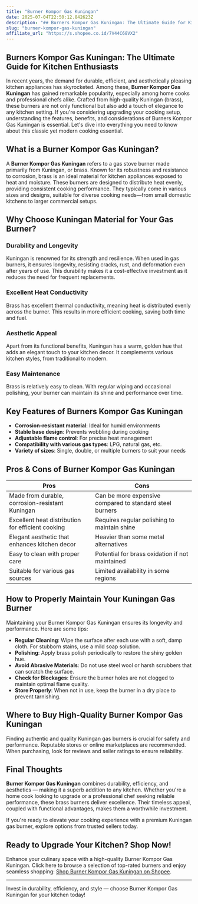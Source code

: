 ```yaml
---
title: "Burner Kompor Gas Kuningan"
date: 2025-07-04T22:50:12.842623Z
description: "## Burners Kompor Gas Kuningan: The Ultimate Guide for Kitchen Enthusiasts..."
slug: "burner-kompor-gas-kuningan"
affiliate_url: "https://s.shopee.co.id/7V44C68VX2"
---
```

## Burners Kompor Gas Kuningan: The Ultimate Guide for Kitchen Enthusiasts

In recent years, the demand for durable, efficient, and aesthetically pleasing kitchen appliances has skyrocketed. Among these, **Burner Kompor Gas Kuningan** has gained remarkable popularity, especially among home cooks and professional chefs alike. Crafted from high-quality Kuningan (brass), these burners are not only functional but also add a touch of elegance to any kitchen setting. If you're considering upgrading your cooking setup, understanding the features, benefits, and considerations of Burners Kompor Gas Kuningan is essential. Let's dive into everything you need to know about this classic yet modern cooking essential.

## What is a Burner Kompor Gas Kuningan?

A **Burner Kompor Gas Kuningan** refers to a gas stove burner made primarily from Kuningan, or brass. Known for its robustness and resistance to corrosion, brass is an ideal material for kitchen appliances exposed to heat and moisture. These burners are designed to distribute heat evenly, providing consistent cooking performance. They typically come in various sizes and designs, suitable for diverse cooking needs—from small domestic kitchens to larger commercial setups.

## Why Choose Kuningan Material for Your Gas Burner?

### Durability and Longevity

Kuningan is renowned for its strength and resilience. When used in gas burners, it ensures longevity, resisting cracks, rust, and deformation even after years of use. This durability makes it a cost-effective investment as it reduces the need for frequent replacements.

### Excellent Heat Conductivity

Brass has excellent thermal conductivity, meaning heat is distributed evenly across the burner. This results in more efficient cooking, saving both time and fuel.

### Aesthetic Appeal

Apart from its functional benefits, Kuningan has a warm, golden hue that adds an elegant touch to your kitchen decor. It complements various kitchen styles, from traditional to modern.

### Easy Maintenance

Brass is relatively easy to clean. With regular wiping and occasional polishing, your burner can maintain its shine and performance over time.

## Key Features of Burners Kompor Gas Kuningan

- **Corrosion-resistant material**: Ideal for humid environments
- **Stable base design**: Prevents wobbling during cooking
- **Adjustable flame control**: For precise heat management
- **Compatibility with various gas types**: LPG, natural gas, etc.
- **Variety of sizes**: Single, double, or multiple burners to suit your needs

## Pros & Cons of Burner Kompor Gas Kuningan

| **Pros**                                       | **Cons**                                             |
|------------------------------------------------|-----------------------------------------------------|
| Made from durable, corrosion-resistant Kuningan | Can be more expensive compared to standard steel burners |
| Excellent heat distribution for efficient cooking | Requires regular polishing to maintain shine     |
| Elegant aesthetic that enhances kitchen decor  | Heavier than some metal alternatives              |
| Easy to clean with proper care                 | Potential for brass oxidation if not maintained  |
| Suitable for various gas sources               | Limited availability in some regions             |

## How to Properly Maintain Your Kuningan Gas Burner

Maintaining your Burner Kompor Gas Kuningan ensures its longevity and performance. Here are some tips:

- **Regular Cleaning**: Wipe the surface after each use with a soft, damp cloth. For stubborn stains, use a mild soap solution.
- **Polishing**: Apply brass polish periodically to restore the shiny golden hue.
- **Avoid Abrasive Materials**: Do not use steel wool or harsh scrubbers that can scratch the surface.
- **Check for Blockages**: Ensure the burner holes are not clogged to maintain optimal flame quality.
- **Store Properly**: When not in use, keep the burner in a dry place to prevent tarnishing.

## Where to Buy High-Quality Burner Kompor Gas Kuningan

Finding authentic and quality Kuningan gas burners is crucial for safety and performance. Reputable stores or online marketplaces are recommended. When purchasing, look for reviews and seller ratings to ensure reliability. 

## Final Thoughts

**Burner Kompor Gas Kuningan** combines durability, efficiency, and aesthetics — making it a superb addition to any kitchen. Whether you're a home cook looking to upgrade or a professional chef seeking reliable performance, these brass burners deliver excellence. Their timeless appeal, coupled with functional advantages, makes them a worthwhile investment.

If you're ready to elevate your cooking experience with a premium Kuningan gas burner, explore options from trusted sellers today.

## Ready to Upgrade Your Kitchen? Shop Now!

Enhance your culinary space with a high-quality Burner Kompor Gas Kuningan. Click here to browse a selection of top-rated burners and enjoy seamless shopping: [Shop Burner Kompor Gas Kuningan on Shopee](https://s.shopee.co.id/7V44C68VX2).

---

Invest in durability, efficiency, and style — choose Burner Kompor Gas Kuningan for your kitchen today!